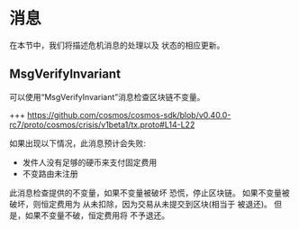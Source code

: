 # 消息

在本节中，我们将描述危机消息的处理以及
状态的相应更新。

## MsgVerifyInvariant

可以使用“MsgVerifyInvariant”消息检查区块链不变量。

+++ https://github.com/cosmos/cosmos-sdk/blob/v0.40.0-rc7/proto/cosmos/crisis/v1beta1/tx.proto#L14-L22

如果出现以下情况，此消息预计会失败:

- 发件人没有足够的硬币来支付固定费用
- 不变路由未注册

此消息检查提供的不变量，如果不变量被破坏
恐慌，停止区块链。 如果不变量被破坏，则恒定费用为
从未扣除，因为交易从未提交到区块(相当于
被退还)。 但是，如果不变量不破，恒定费用将
不予退还。 